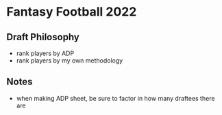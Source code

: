 # Fantasy Football 2022

## Draft Philosophy
- rank players by ADP
- rank players by my own methodology


## Notes
- when making ADP sheet, be sure to factor in how many draftees there are
